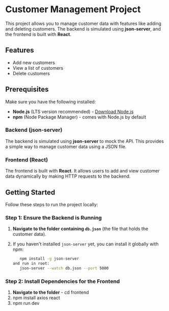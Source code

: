 # Customer Management Project

This project allows you to manage customer data with features like adding and deleting customers. The backend is simulated using **json-server**, and the frontend is built with **React**.

## Features
- Add new customers
- View a list of customers
- Delete customers

## Prerequisites

Make sure you have the following installed:
- **Node.js** (LTS version recommended) - [Download Node.js](https://nodejs.org/)
- **npm** (Node Package Manager) - comes with Node.js by default

### Backend (json-server)
The backend is simulated using **json-server** to mock the API. This provides a simple way to manage customer data using a JSON file.

### Frontend (React)
The frontend is built with **React**. It allows users to add and view customer data dynamically by making HTTP requests to the backend.

## Getting Started

Follow these steps to run the project locally:

### Step 1: Ensure the Backend is Running

1. **Navigate to the folder containing `db.json`** (the file that holds the customer data).
   
2. If you haven't installed `json-server` yet, you can install it globally with npm:

   ```bash
      npm install -g json-server
   and run in root:
      json-server --watch db.json --port 5000
### Step 2: Install Dependencies for the Frontend
1. **Navigate to the folder**  -
    cd frontend
2. npm install axios react
3. npm run dev 

